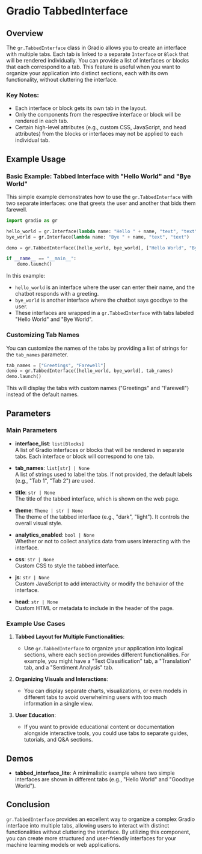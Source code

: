 # Gradio TabbedInterface 

## Overview

The `gr.TabbedInterface` class in Gradio allows you to create an interface with multiple tabs. Each tab is linked to a separate `Interface` or `Block` that will be rendered individually. You can provide a list of interfaces or blocks that each correspond to a tab. This feature is useful when you want to organize your application into distinct sections, each with its own functionality, without cluttering the interface.

### Key Notes:
- Each interface or block gets its own tab in the layout.
- Only the components from the respective interface or block will be rendered in each tab.
- Certain high-level attributes (e.g., custom CSS, JavaScript, and head attributes) from the blocks or interfaces may not be applied to each individual tab.

## Example Usage

### Basic Example: Tabbed Interface with "Hello World" and "Bye World"

This simple example demonstrates how to use the `gr.TabbedInterface` with two separate interfaces: one that greets the user and another that bids them farewell.

```python
import gradio as gr

hello_world = gr.Interface(lambda name: "Hello " + name, "text", "text")
bye_world = gr.Interface(lambda name: "Bye " + name, "text", "text")

demo = gr.TabbedInterface([hello_world, bye_world], ["Hello World", "Bye World"])

if __name__ == "__main__":
    demo.launch()
```

In this example:
- `hello_world` is an interface where the user can enter their name, and the chatbot responds with a greeting.
- `bye_world` is another interface where the chatbot says goodbye to the user.
- These interfaces are wrapped in a `gr.TabbedInterface` with tabs labeled "Hello World" and "Bye World".

### Customizing Tab Names

You can customize the names of the tabs by providing a list of strings for the `tab_names` parameter.

```python
tab_names = ["Greetings", "Farewell"]
demo = gr.TabbedInterface([hello_world, bye_world], tab_names)
demo.launch()
```

This will display the tabs with custom names ("Greetings" and "Farewell") instead of the default names.

## Parameters

### Main Parameters

- **interface_list**: `list[Blocks]`  
  A list of Gradio interfaces or blocks that will be rendered in separate tabs. Each interface or block will correspond to one tab.

- **tab_names**: `list[str] | None`  
  A list of strings used to label the tabs. If not provided, the default labels (e.g., "Tab 1", "Tab 2") are used.

- **title**: `str | None`  
  The title of the tabbed interface, which is shown on the web page.

- **theme**: `Theme | str | None`  
  The theme of the tabbed interface (e.g., "dark", "light"). It controls the overall visual style.

- **analytics_enabled**: `bool | None`  
  Whether or not to collect analytics data from users interacting with the interface.

- **css**: `str | None`  
  Custom CSS to style the tabbed interface.

- **js**: `str | None`  
  Custom JavaScript to add interactivity or modify the behavior of the interface.

- **head**: `str | None`  
  Custom HTML or metadata to include in the header of the page.

### Example Use Cases

1. **Tabbed Layout for Multiple Functionalities**:
   - Use `gr.TabbedInterface` to organize your application into logical sections, where each section provides different functionalities. For example, you might have a "Text Classification" tab, a "Translation" tab, and a "Sentiment Analysis" tab.

2. **Organizing Visuals and Interactions**:
   - You can display separate charts, visualizations, or even models in different tabs to avoid overwhelming users with too much information in a single view.

3. **User Education**:
   - If you want to provide educational content or documentation alongside interactive tools, you could use tabs to separate guides, tutorials, and Q&A sections.

## Demos

- **tabbed_interface_lite**: A minimalistic example where two simple interfaces are shown in different tabs (e.g., "Hello World" and "Goodbye World").

## Conclusion

`gr.TabbedInterface` provides an excellent way to organize a complex Gradio interface into multiple tabs, allowing users to interact with distinct functionalities without cluttering the interface. By utilizing this component, you can create more structured and user-friendly interfaces for your machine learning models or web applications.